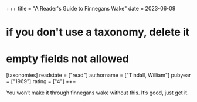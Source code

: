 +++
title = "A Reader's Guide to Finnegans Wake"
date = 2023-06-09
# if you don't use a taxonomy, delete it
# empty fields not allowed
[taxonomies]
  readstate = ["read"]
  authorname = ["Tindall, William"]
  pubyear = ["1969"]
  rating = ["4"]
+++

You won’t make it through finnegans wake without this. It’s good, just get it.&nbsp;